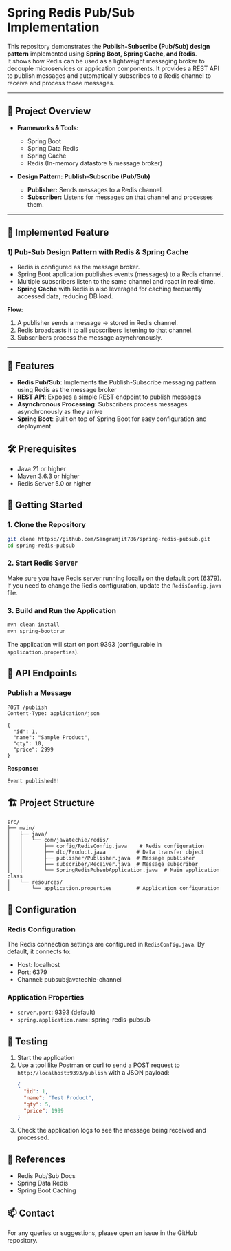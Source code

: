 # Spring Redis Pub/Sub Implementation

This repository demonstrates the **Publish-Subscribe (Pub/Sub) design pattern** implemented using **Spring Boot, Spring Cache, and Redis**.  
It shows how Redis can be used as a lightweight messaging broker to decouple microservices or application components. It provides a REST API to publish messages and automatically subscribes to a Redis channel to receive and process those messages.

---

## 📂 Project Overview
- **Frameworks & Tools:**
  - Spring Boot
  - Spring Data Redis
  - Spring Cache
  - Redis (In-memory datastore & message broker)

- **Design Pattern:** **Publish–Subscribe (Pub/Sub)**  
  - **Publisher:** Sends messages to a Redis channel.  
  - **Subscriber:** Listens for messages on that channel and processes them.  

---

## 🚀 Implemented Feature

### 1) Pub-Sub Design Pattern with Redis & Spring Cache
- Redis is configured as the message broker.  
- Spring Boot application publishes events (messages) to a Redis channel.  
- Multiple subscribers listen to the same channel and react in real-time.  
- **Spring Cache** with Redis is also leveraged for caching frequently accessed data, reducing DB load.

**Flow:**
1. A publisher sends a message → stored in Redis channel.  
2. Redis broadcasts it to all subscribers listening to that channel.  
3. Subscribers process the message asynchronously.  

---

## 🚀 Features

- **Redis Pub/Sub**: Implements the Publish-Subscribe messaging pattern using Redis as the message broker
- **REST API**: Exposes a simple REST endpoint to publish messages
- **Asynchronous Processing**: Subscribers process messages asynchronously as they arrive
- **Spring Boot**: Built on top of Spring Boot for easy configuration and deployment

## 🛠 Prerequisites

- Java 21 or higher
- Maven 3.6.3 or higher
- Redis Server 5.0 or higher

## 🚀 Getting Started

### 1. Clone the Repository

```bash
git clone https://github.com/Sangramjit786/spring-redis-pubsub.git
cd spring-redis-pubsub
```

### 2. Start Redis Server

Make sure you have Redis server running locally on the default port (6379). If you need to change the Redis configuration, update the `RedisConfig.java` file.

### 3. Build and Run the Application

```bash
mvn clean install
mvn spring-boot:run
```

The application will start on port 9393 (configurable in `application.properties`).

## 🎯 API Endpoints

### Publish a Message

```http
POST /publish
Content-Type: application/json

{
  "id": 1,
  "name": "Sample Product",
  "qty": 10,
  "price": 2999
}
```

**Response:**
```
Event published!!
```

## 🏗 Project Structure

```
src/
├── main/
│   ├── java/
│   │   └── com/javatechie/redis/
│   │       ├── config/RedisConfig.java    # Redis configuration
│   │       ├── dto/Product.java          # Data transfer object
│   │       ├── publisher/Publisher.java  # Message publisher
│   │       ├── subscriber/Receiver.java  # Message subscriber
│   │       └── SpringRedisPubsubApplication.java  # Main application class
│   └── resources/
│       └── application.properties        # Application configuration
```

## 🔧 Configuration

### Redis Configuration

The Redis connection settings are configured in `RedisConfig.java`. By default, it connects to:
- Host: localhost
- Port: 6379
- Channel: pubsub:javatechie-channel

### Application Properties

- `server.port`: 9393 (default)
- `spring.application.name`: spring-redis-pubsub

## 🧪 Testing

1. Start the application
2. Use a tool like Postman or curl to send a POST request to `http://localhost:9393/publish` with a JSON payload:
   ```json
   {
     "id": 1,
     "name": "Test Product",
     "qty": 5,
     "price": 1999
   }
   ```
3. Check the application logs to see the message being received and processed.

## 🔗 References

- Redis Pub/Sub Docs
- Spring Data Redis
- Spring Boot Caching


## 📫 Contact

For any queries or suggestions, please open an issue in the GitHub repository.

